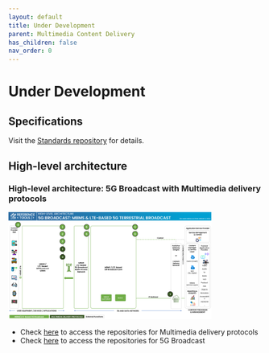 ```yaml
---
layout: default
title: Under Development
parent: Multimedia Content Delivery
has_children: false
nav_order: 0
---
```

# Under Development

## Specifications

Visit the [Standards repository](https://5g-mag.github.io/Standards/pages/data-collection-event-exposure.html) for details.

## High-level architecture

### High-level architecture: 5G Broadcast with Multimedia delivery protocols

<img src="../../assets/images/projects/5gbc_diagram.png" style="width: 80%">

 * Check [here](./repositories.html) to access the repositories for Multimedia delivery protocols
 * Check [here](../lte-based-5g-broadcast/repositories.html) to access the repositories for 5G Broadcast

